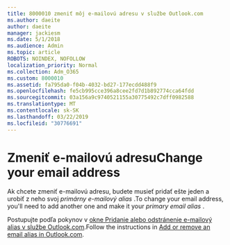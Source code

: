 ```yaml
---
title: 8000010 zmeniť môj e-mailovú adresu v službe Outlook.com
ms.author: daeite
author: daeite
manager: jackiesm
ms.date: 5/1/2018
ms.audience: Admin
ms.topic: article
ROBOTS: NOINDEX, NOFOLLOW
localization_priority: Normal
ms.collection: Adm_O365
ms.custom: 8000010
ms.assetid: fa795da0-f04b-4032-bd27-177ecdd488f9
ms.openlocfilehash: fe5cb995cce396a8cee2fd7d1b892774cca64fdd
ms.sourcegitcommit: 03a156a9c9740521155a30775492c7dff0982588
ms.translationtype: MT
ms.contentlocale: sk-SK
ms.lasthandoff: 03/22/2019
ms.locfileid: "30776691"
---
```

# <a name="change-your-email-address"></a><span data-ttu-id="1d257-102">Zmeniť e-mailovú adresu</span><span class="sxs-lookup"><span data-stu-id="1d257-102">Change your email address</span></span>

<span data-ttu-id="1d257-103">Ak chcete zmeniť e-mailovú adresu, budete musieť pridať ešte jeden a urobiť z neho svoj *primárny e-mailový alias* .</span><span class="sxs-lookup"><span data-stu-id="1d257-103">To change your email address, you'll need to add another one and make it your  *primary email alias*  .</span></span> 
  
<span data-ttu-id="1d257-104">Postupujte podľa pokynov v [okne Pridanie alebo odstránenie e-mailový alias v službe Outlook.com](https://go.microsoft.com/fwlink/p/?linkid=873115).</span><span class="sxs-lookup"><span data-stu-id="1d257-104">Follow the instructions in [Add or remove an email alias in Outlook.com](https://go.microsoft.com/fwlink/p/?linkid=873115).</span></span>
  

